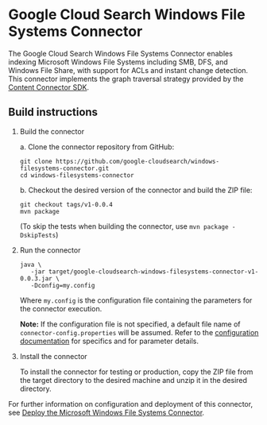 # Google Cloud Search Windows File Systems Connector

The Google Cloud Search Windows File Systems Connector enables indexing Microsoft Windows File
Systems including SMB, DFS, and Windows File Share, with support for ACLs and instant change
detection. This connector implements the graph traversal strategy provided by the
[Content Connector SDK](https://developers.google.com/cloud-search/docs/guides/content-connector).

## Build instructions

1. Build the connector

   a. Clone the connector repository from GitHub:
      ```
      git clone https://github.com/google-cloudsearch/windows-filesystems-connector.git
      cd windows-filesystems-connector
      ```

   b. Checkout the desired version of the connector and build the ZIP file:
      ```
      git checkout tags/v1-0.0.4
      mvn package
      ```
      (To skip the tests when building the connector, use `mvn package -DskipTests`)

2. Run the connector
   ```
   java \
      -jar target/google-cloudsearch-windows-filesystems-connector-v1-0.0.3.jar \
      -Dconfig=my.config
   ```

   Where `my.config` is the configuration file containing the parameters for the
   connector execution.

   **Note:** If the configuration file is not specified, a default file name of
   `connector-config.properties` will be assumed. Refer to the
   [configuration documentation](https://developers.google.com/cloud-search/docs/guides/filesystem-connector#specify-configuration)
   for specifics and for parameter details.

3. Install the connector

   To install the connector for testing or production, copy the ZIP file from the
   target directory to the desired machine and unzip it in the desired directory.

For further information on configuration and deployment of this connector, see
[Deploy the Microsoft Windows File Systems Connector](https://developers.google.com/cloud-search/docs/guides/filesystem-connector).
